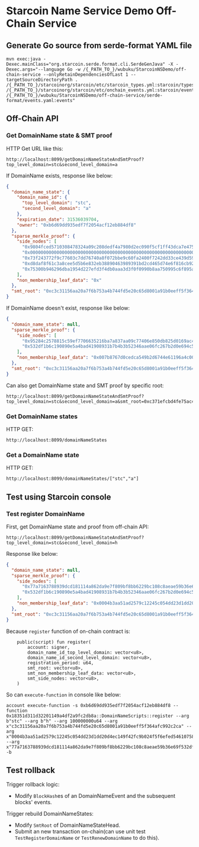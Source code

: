 # Starcoin Name Service Demo Off-Chain Service

## Generate Go source from serde-format YAML file 

```shell
mvn exec:java -Dexec.mainClass="org.starcoin.serde.format.cli.SerdeGenJava" -X -Dexec.args="--language Go -w /{_PATH_TO_}/wubuku/StarcoinNSDemo/off-chain-service --onlyRetainDependenciesOfLast 1 --targetSourceDirectoryPath . /{_PATH_TO_}/starcoinorg/starcoin/etc/starcoin_types.yml:starcoin/types /{_PATH_TO_}/starcoinorg/starcoin/etc/onchain_events.yml:starcoin/events /{_PATH_TO_}/wubuku/StarcoinNSDemo/off-chain-service/serde-format/events.yaml:events"
```

## Off-Chain API

### Get DomainName state & SMT proof

HTTP Get URL like this:

```
http://localhost:8099/getDomainNameStateAndSmtProof?top_level_domain=stc&second_level_domain=a
```

If DomainName exists, response like below:

```json
{
  "domain_name_state": {
    "domain_name_id": {
      "top_level_domain": "stc",
      "second_level_domain": "a"
    },
    "expiration_date": 31536039704,
    "owner": "0xb6d69dd935edf7f2054acf12eb884df8"
  },
  "sparse_merkle_proof": {
    "side_nodes": [
      "0x9804fced5710308478324a09c208dedf4a7980d2ec090f5cf1ff43dca7e4757d",
      "0x0000000000000000000000000000000000000000000000000000000000000000",
      "0x73f243772f9c77603c7dd76740a8f072bbe9c60fa2400f7242dd33ce439d594f",
      "0xd8daf8f61c3a8cee5d5b6e832eb38890463989391bd2cd465d74e6f816cb92d9",
      "0x75300b946296dba1954d227efd3f4db0aaa3d3f0f0990b8aa750995c6f895a5c"
    ],
    "non_membership_leaf_data": "0x"
  },
  "smt_root": "0xc3c31156aa20a7f6b753a4b744fd5e20c65d8001a91b0eeff5f364afc992c2ca"
}
```

If DomainName doesn't exist, response like below:

```json
{
  "domain_name_state": null,
  "sparse_merkle_proof": {
    "side_nodes": [
      "0x95284c2578815c59ef7706635216ba7a837aa09c77406e850db825d0169ac4f4",
      "0x532df1b6c190890e5a4bad41908931b7b4b3b52346aae06fc267b2d0e694c570"
    ],
    "non_membership_leaf_data": "0x007b8767d0cedca549b2d6744e61196a4c00125032c5bcb951955a61e9e5802613f617f900a3259b7c90a648c41f314a64622c4f44b5653b56c327896422d2fe11"
  },
  "smt_root": "0xc3c31156aa20a7f6b753a4b744fd5e20c65d8001a91b0eeff5f364afc992c2ca"
}
```

Can also get DomainName state and SMT proof by specific root:

```
http://localhost:8099/getDomainNameStateAndSmtProof?top_level_domain=stc&second_level_domain=a&smt_root=0xc371efcbd4fe75ac4ec21d74b2368048505304a58d38047bce7a8f935fe35a9d
```

### Get DomainName states

HTTP GET:

```
http://localhost:8099/domainNameStates
```

### Get a DomainName state

HTTP GET:

```
http://localhost:8099/domainNameStates/["stc","a"]
```

## Test using Starcoin console

### Test register DomainName

First, get DomainName state and proof from off-chain API:

```
http://localhost:8099/getDomainNameStateAndSmtProof?top_level_domain=stc&second_level_domain=h
```

Response like below:

```json
{
  "domain_name_state": null,
  "sparse_merkle_proof": {
    "side_nodes": [
      "0x77a7163788939dcd181114a862da9e7f809bf8bb6229bc108c8aeae59b36e69f",
      "0x532df1b6c190890e5a4bad41908931b7b4b3b52346aae06fc267b2d0e694c570"
    ],
    "non_membership_leaf_data": "0x0004b3aa51ad2579c12245c054dd23d1dd20d4ec149f42fc9b024f5f6efed546107584e94fc2a5f659dbf92d2cf520e06d4fae54bf7ed8b9f94a5ebefdf3f8cdb2"
  },
  "smt_root": "0xc3c31156aa20a7f6b753a4b744fd5e20c65d8001a91b0eeff5f364afc992c2ca"
}
```

Because `register` function of on-chain contract is: 

```Move
    public(script) fun register(
        account: signer,
        domain_name_id_top_level_domain: vector<u8>,
        domain_name_id_second_level_domain: vector<u8>,
        registration_period: u64,
        smt_root: vector<u8>,
        smt_non_membership_leaf_data: vector<u8>,
        smt_side_nodes: vector<u8>,
    )
```

So can `execute-function` in console like below:

```
account execute-function -s 0xb6d69dd935edf7f2054acf12eb884df8 --function 0x18351d311d32201149a4df2a9fc2db8a::DomainNameScripts::register --arg b"stc" --arg b"h" --arg 100000000u64 --arg x"c3c31156aa20a7f6b753a4b744fd5e20c65d8001a91b0eeff5f364afc992c2ca" --arg x"0004b3aa51ad2579c12245c054dd23d1dd20d4ec149f42fc9b024f5f6efed546107584e94fc2a5f659dbf92d2cf520e06d4fae54bf7ed8b9f94a5ebefdf3f8cdb2" --arg x"77a7163788939dcd181114a862da9e7f809bf8bb6229bc108c8aeae59b36e69f532df1b6c190890e5a4bad41908931b7b4b3b52346aae06fc267b2d0e694c570" -b
```

## Test rollback

Trigger rollback logic:

* Modify `BlockHash`es of an DomainNameEvent and the subsequent blocks' events.

Trigger rebuild DomainNameStates:

* Modify `SmtRoot` of DomainNameStateHead.
* Submit an new transaction on-chain(can use unit test `TestRegisterDomainName` or `TestRenewDomainName` to do this).

